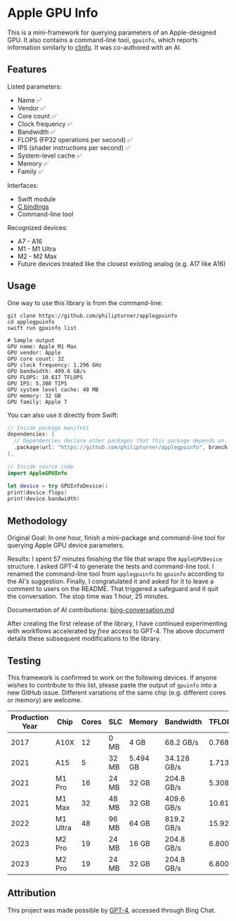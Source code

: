 # Apple GPU Info

This is a mini-framework for querying parameters of an Apple-designed GPU. It also contains a command-line tool, `gpuinfo`, which reports information similarly to [clinfo](https://github.com/Oblomov/clinfo). It was co-authored with an AI.

## Features

Listed parameters:
- Name ✅
- Vendor ✅
- Core count ✅
- Clock frequency ✅
- Bandwidth ✅
- FLOPS (FP32 operations per second) ✅
- IPS (shader instructions per second) ✅
- System-level cache ✅
- Memory ✅
- Family ✅

Interfaces:
- Swift module
- [C bindings](./Sources/AppleGPUInfo/include/AppleGPUInfo/AppleGPUInfo.h)
- Command-line tool

Recognized devices:
- A7 - A16
- M1 - M1 Ultra
- M2 - M2 Max
- Future devices treated like the closest existing analog (e.g. A17 like A16)

## Usage

One way to use this library is from the command-line:

```
git clone https://github.com/philipturner/applegpuinfo
cd applegpuinfo
swift run gpuinfo list

# Sample output
GPU name: Apple M1 Max
GPU vendor: Apple
GPU core count: 32
GPU clock frequency: 1.296 GHz
GPU bandwidth: 409.6 GB/s
GPU FLOPS: 10.617 TFLOPS
GPU IPS: 5.308 TIPS
GPU system level cache: 48 MB
GPU memory: 32 GB
GPU family: Apple 7
```

You can also use it directly from Swift:

```swift
// Inside package manifest
dependencies: [
  // Dependencies declare other packages that this package depends on.
  .package(url: "https://github.com/philipturner/applegpuinfo", branch: "main"),
],

// Inside source code
import AppleGPUInfo

let device = try GPUInfoDevice()
print(device.flops)
print(device.bandwidth)
```

## Methodology

Original Goal: In one hour, finish a mini-package and command-line tool for querying Apple GPU device parameters.

Results: I spent 57 minutes finishing the file that wraps the `AppleGPUDevice` structure. I asked GPT-4 to generate the tests and command-line tool. I renamed the command-line tool from `applegpuinfo` to `gpuinfo` according to the AI's suggestion. Finally, I congratulated it and asked for it to leave a comment to users on the README. That triggered a safeguard and it quit the conversation. The stop time was 1 hour, 25 minutes.

Documentation of AI contributions: [bing-conversation.md](./Documentation/bing-conversation.md)

After creating the first release of the library, I have continued experimenting with workflows accelerated by _free_ access to GPT-4. The above document details these subsequent modifications to the library.

## Testing

This framework is confirmed to work on the following devices. If anyone wishes to contribute to this list, please paste the output of `gpuinfo` into a new GitHub issue. Different variations of the same chip (e.g. different cores or memory) are welcome.

| Production Year | Chip | Cores | SLC | Memory | Bandwidth | TFLOPS |
| --------------- | --- | ----- | ------ | ---- | --------- | ------ |
| 2017 | A10X     | 12 | 0 MB  | 4 GB     |   68.2 GB/s |  0.768 |
| 2021 | A15      | 5  | 32 MB | 5.494 GB | 34.128 GB/s |  1.713 |
| 2021 | M1 Pro   | 16 | 24 MB | 32 GB    |  204.8 GB/s |  5.308 |
| 2021 | M1 Max   | 32 | 48 MB | 32 GB    |  409.6 GB/s | 10.617 |
| 2022 | M1 Ultra | 48 | 96 MB | 64 GB    |  819.2 GB/s | 15.925 |
| 2023 | M2 Pro   | 19 | 24 MB | 16 GB    |  204.8 GB/s |  6.800 |
| 2023 | M2 Pro   | 19 | 24 MB | 32 GB    |  204.8 GB/s |  6.800 |

<!--

On iOS, you will need to create an Xcode project. 
- Go to <b>File</b> > <b>New</b> > <b>Project</b> > <b>iOS</b> > <b>App</b>. 
- Click <b>Next</b>, ensure the interface is <b>SwiftUI</b>, and give it a name. Click <b>Next</b> > <b>Create</b>.
- Go to <b>File</b> > <b>Add Package Dependencies</b> > <b>Search or Enter Package URL</b>. Type https://github.com/philipturner/applegpuinfo and click <b>Add Package</b>.
- Select the <b>AppleGPUInfo</b> product of kind <b>Library</b>, then <b>Add Package</b>.
- Replace the code in `ContentView.swift` with the demonstration below.
- TODO: Finish this explanation.

<details>
<summary>iOS Demonstration</summary>

```swift

```

</summary>

-->

## Attribution

This project was made possible by [GPT-4](https://openai.com/research/gpt-4), accessed through Bing Chat.
